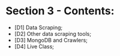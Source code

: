 # Section 3 - Contents:  

* [D1] Data Scraping; 
* [D2] Other data scraping tools; 
* [D3] MongoDB and Crawlers; 
* [D4] Live Class; 
